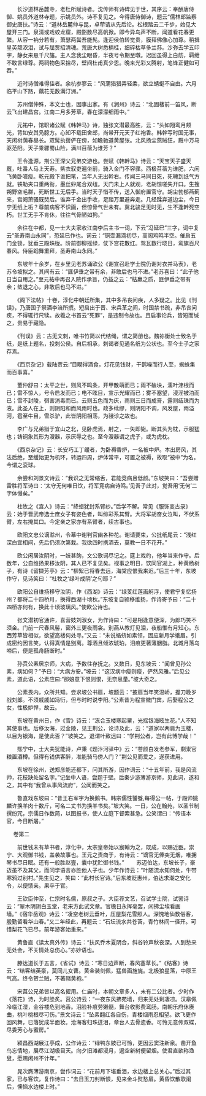 <!-- { "loadSidebar": true } -->
　　长沙道林岳麓寺，老杜所赋诗者。沈传师有诗碑见于世，其序云：奉酬唐侍御、姚员外道林寺题，示姚员外。诗不复见之。今得唐侍御诗，题云“儒林郎监察御史唐扶。”诗云：“道林岳麓仲与昆，卓荦请从先后论。松根踏云二千步，始见大屋开三门。泉清或戏蛟龙窟，殿豁数尽高帆掀。即今异鸟声不断，闻道看花春更繁。从容一衲分若有，萧瑟两鬓吾能髡。逢迎侯伯转觉贵，膜拜佛像心加尊。稍揖皇英颒浓泪，试与屈贾招清魂。荒唐大树悉楠桂，细碎枯草多兰荪。沙弥去学五印字，静女来悬千尺旛。主人念我尘眼昏，半夜号令期至暾。迟回虽得上白舫，羁绁不敢言绿尊。两祠物色采拾尽，壁间杜甫真少恩。晚来光彩又腾射，笔锋正健如可吞。” 

　　近时诗僧难得佳者。余杭参寥云：“风蒲猎猎弄轻柔，欲立蜻蜓不自由。六月临平山下路，藕花无数满汀洲。” 

　　苏州僧仲殊，本文士也，因事出家。有《润州》诗云：“北固楼前一笛风，断云飞出建昌宫。江南二月多芳草，春在濛濛细雨中。” 

　　元祐中，馆职诸公赋《韩幹马》诗，独张文潜最高胜，云：“头如翔鸾月颊光，背如安舆凫臆方。心知不载田舍郎，尚带开元天子红袍香。韩幹写时国无事，天闲树荫春昼长。双髯执辔俨在傍，如瞻驰道黄屋张。北风扬尘燕贼狂，厩中万马驱范阳。天子乘骡蜀山险，满川苜蓿为谁芳？” 

　　王令逢源，荆公王深父兄弟交游也。尝赋《韩幹马》诗云：“天宝天子盛天厩，吐番人马上天寿。紫衣驭吏遍坐前，骑入金门不容骤。西极苜蓿为谁肥，六闲飞黄卧嗟瘦。乾元殿下谁把笔，当年人无出幹右。传闻三马同日死，死魄到纸气方就。铁勒夹口重两衔，墨丝丱尾合双纽。天门未上人就观，老胡惊嗟失开口。生搜朔野空毛群，死断世工无后手。当时天子惜不传，送入御府置官守。胡尘勃郁燕蓟来，宫阙萧骚既焚后。谁弃千金出手收，足踏万里避奔走。几经蹂弃道边尘，今日宁无纸上垢？尊前病客不识画，但惊骨气世未有。冀北骏足无时无，生不逢幹死空朽。世工无手不肯休，往往气骨陋如狗。” 

　　余往在中都，见一士大夫家收江南李后主书一词，下云“冯延巳”三字，词中复云“圣寿南山永同”，恐延巳作也。词云：“铜壶漏滴初尽，高阁鸡鸣半空。催启五门金锁，犹垂三殿珠栊。阶前御柳摇绿，仗下宫花散红。鸳瓦数行晓日，鸾旗百尺春风。侍臣蹈舞重拜，圣寿南山永同。” 

　　东坡年十余岁，在乡里见老苏诵欧公《谢宣召赴学士院仍谢对衣并马表》，老苏令坡拟之。其间有云：“匪伊垂之带有余，非敢后也马不进。”老苏喜曰：“此子他日当自用之。”至元祐中再召入院作承旨，仍益之云：“枯羸之质，匪伊垂之带有余；敛退之心，非敢后也马不进。” 

　　《阁下法帖》十卷，淳化中朝廷所集，其中多吊丧问疾，人多疑之。比见《刊误》，乃唐国子祭酒李涪所撰。短启出于晋、宋兵革之间，时国禁书疏，非吊丧问疾，不得辄行尺犊。故羲之书首云“死罪”，是违制令故也。且启事论兵，皆短而缄之，贵易于藏隐。 

　　《刊误》云：古无文刺，唯书竹简以代结绳，谓之简册也。魏祢衡处士致名于纸，是纸上题名，投刺公侯。自后相承，刺谒者见通名纸为公状也。至今士子之家存焉。 

　　《西京杂记》载陆贾云:“目瞤得酒食，灯花见钱财，干鹊噪而行人至，蜘蛛集而百事喜。” 

　　董仲舒曰：太平之世，则风不鸣条，开甲散萌而已；雨不破块，濡叶津根而已；雷不惊人，号令启发而已；电不眩目，宣示光耀而已；雾不塞望，浸淫被泊而已；雪不封陵，弭害消毒而已。云则五色而为庆，雨则三日而成膏，露则结珠而为液。此圣人在上，则阴阳和而风雨时也。政多纰缪，则阴阳不调，风发屋，雨溢河，雹至牛目，雪杀驴，此皆阴阳相荡，为祲诊之故也。 

　　李广与兄弟猎于宜山之北，见卧虎焉，射之，一矢即毙。断其头为枕，示服猛也；铸铜象其形为溲器，示厌辱之也。至今溲器谓之虎子，或为虎枕。 

　　《西京杂记》云：长安巧工丁缓者，为卧褥香炉，一名被中炉。本出房风，其法后绝，至缓始更为机环，转运四周，炉体常平，可置之被褥，故取“被中”为名。今谓之衮球。 

　　余尝和刘景文诗云：“我识之无常缩舌，君能竞病且低颜。”东坡笑曰：“吾尝赠雷胜将军诗曰：‘太守无何唯日饮，将军竞病自诗鸣。’见吾子此对，觉吾用‘无何’二字体慢矣。” 

　　杜牧之《宫人》诗云：“绛蜡犹封系臂纱。”后学不解。常见《服饰变古录》云：始于晋武帝选士庶女子有姿色者，叫绯彩系其臂。大将军胡奋女泣叫，不伏系臂，左右掩其口。今定亲之家亦有系臂者，续古事也。 

　　欧阳文忠公谪滁州，令幕中谢判官幽各种花。谢请要束，公批纸尾云：“浅红深白宜相间，先后仍须次第栽。我欲四时携酒去，莫教一日不花开。” 

　　欧公闲居汝阴时，一妓甚韵，文公歌词尽记之。筵上戏约，他年当来作守。后数年，公自维扬果移汝阴，其人已不复见矣。视事之明日，饮同官湖上，种黄杨树子，有诗《留撷芳亭》云：“柳絮已将春去远，海棠应恨我来迟。”后三十年，东坡作守，见诗笑曰：“杜牧之‘绿叶成阴’之句耶？” 

　　欧阳公自维扬移守汝阴，作《西湖》诗云：“绿芰红莲画舸浮，使君宁复忆扬州？都将二十四桥月，换得西湖十顷秋。”东坡复自颍移维扬，作诗寄予曰：“二十四桥亦何有，换此十顷玻璃风。”使欧公诗也。 

　　张文潜初官通许，喜营妓刘淑女，为作诗曰：“可是相逢意便深，为郎巧笑不须金。门前一尺春风髻，窗外三更夜雨衾。别燕从教灯见泪，夜船惟有月知心。东西芳草皆相似，欲望高楼何处寻。”又云：“未说蝤蛴如素领，固应新月学蛾眉。引成密约因言笑，认得真情是别离。尊酒且倾浓琥珀，泪痕更著薄胭脂。北城月落乌啼后，便是孤舟肠断时。” 

　　孙贲公素居京师，大病，予数往存抚之。又数日，见东坡云：“闻曾见孙公素，病如何？”予曰：“大病方安。”坡云：“这汉病中瘦则瘦，俨然风雅。”后见公素，道此语，公素应曰:“那娘意下恨则恨，无奈思量。”坡大奇之。 

　　公素畏内，众所共知。尝求坡公书扇，坡题云：“披扇当年笑温峤，握刀晚岁战刘郎。不须戚戚如冯衍，但与时时说李阳。”公素昔为程宣徽门宾，后娶程公之女，性极妒悍，故云。 

　　东坡在黄州日，作《雪》诗云：“冻合玉楼寒起粟，光摇银海眩生花。”人不知其使事也。后移汝海，过金陵，见王荆公，论诗及此，云：“道家以两肩为玉楼，以目为银海，是使此否？”坡笑之。退谓叶致远曰：“学荆公者，岂有此博学哉！” 

　　熙宁中，士大夫犹能诗，卢秉《题汴河驿中》云：“苍颜白发老参军，剩粜官粮置酒樽。但得有钱供客醉，准能骑马傍人门？”荆公见而爱之，遂获进用。 

　　东坡在徐州，送郑彦能还都下，问其所游，因作词云：“十五年前，我是风流帅，花枝缺处留名字。”记坐中人语，尝题于壁。后秦少游薄游京师，见此词，遂和之，其中有“我曾从事风流府”，公闻而笑之。 

　　鲁直戏东坡曰：“昔王右军字为换鹅书。韩宗儒性饕餮,每得公一帖，于殿帅姚麟许换羊肉十数斤，可名二丈书为换羊书矣。”坡大笑。一日，公在翰苑，以圣节制撰纷冗，宗儒日作数简，以图报书，使人立庭下督索甚急。公笑谓曰：“传语本官，今日断屠。” 
 
　 
卷第二

　　前世钱未有草书者，淳化中，太宗皇帝始以宸翰为之，既成，以赐近臣。崇宁、大观御书钱，盖袭故事也。王元之责商于，有诗云：“谪官无俸突无烟，唯拥琴书尽日眠。还有一般胜赵壹，囊中犹贮御书钱。” 
　　苏迈伯达，东坡长子，豪迈虽不及其父，而问学语言亦胜他人子也。少年作诗云：“叶随流水知何处，牛带寒鸦过别村。”先生见之，笑曰：“此村长官诗。”后东坡贬惠州，伯达求潮之安化令，以便馈亲。果卒于官。 

　　王钦臣仲至，仁宗时名儒，原叔之子。大臣荐文艺，召试学士院，试罢诗云：“翠木阴阴白玉堂，老来方此试文章。官檐日永挥毫罢，闲拂尘埃看画墙。”《宿华岳观》诗云：“凌空老树云垂叶，压屋梨花雪照人。深愧地仙教俗客，殷勤留看华山春。”又二年经此，再题云：“石坛流水共苍苔，青竹林间一径开。可惜梨花飞已尽，前年游客始重来。” 

　　黄鲁直《读太真外传》诗云：“扶风乔木夏阴合，斜谷铃声秋夜深。人到愁来无处会，不关情处总伤心。”亦妙语也。 

　　滕达道长于五言，《省试》诗云：“寒日边声断，春风塞草长。”《结客》诗云：“结客结英豪，莫同儿女曹。黄金装剑佩，猛兽画旌旄。北极狼星落，中原王气高。终令贺兰贼，不著赭黄袍。” 

　　宋莒公兄弟皆以高名擢用。仁庙时，本朝文章多人，未有二公比者。少时作《落花》诗，为时脍炙。莒公诗云：“一夜东风拂苑墙，归来无处剩凄凉。汉皋佩冷临江湿，金谷楼危到地香。泪脸补痕劳獭髓，舞台收影费鸾肠。南朝乐府休赓曲，桃叶桃根尽可伤。”景文诗云：“坠素翻红各自伤，青楼烟雨忍相望。欲飞更作回风舞，已落犹成半面妆。沧海客归珠迸泪，章台人去骨遗香。可怜无意传双蝶，尽委芳心与蜜房。” 

　　颍昌西湖展江亭成，公作诗云：“绿鸭东陂已可怜，更因云窦注新泉。凿开鱼鸟忘情地，展尽江湖极目天。向夕旧滩都浸月，遏空新树便留烟。使君直欲称渔叟，愿赐闲州不计年。” 

　　晁次膺薄游南京，尝作词云：“花前月下堪垂泪，水边楼上总关心。”后过其家，已与客饮，复作诗曰：“去日玉刀封断恨，见来金斗熨愁眉。黄昏饮散歌阑后，懊恼水边楼上时。” 

